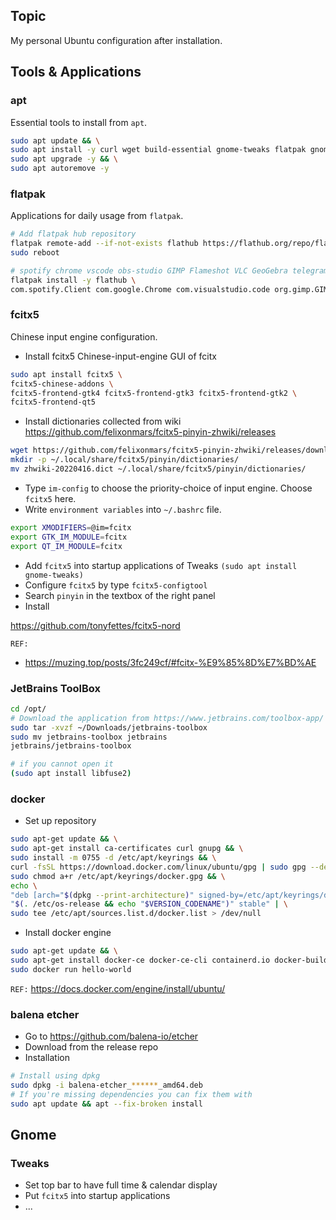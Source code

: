 ## Topic

My personal Ubuntu configuration after installation.



## Tools & Applications

### apt

Essential tools to install from `apt`.

```bash
sudo apt update && \
sudo apt install -y curl wget build-essential gnome-tweaks flatpak gnome-software-plugin-flatpak openjdk-19-jdk openjdk-11-jdk git vim && \
sudo apt upgrade -y && \
sudo apt autoremove -y
```



### flatpak

Applications for daily usage from `flatpak`.

```bash
# Add flatpak hub repository
flatpak remote-add --if-not-exists flathub https://flathub.org/repo/flathub.flatpakrepo
sudo reboot
```

```bash
# spotify chrome vscode obs-studio GIMP Flameshot VLC GeoGebra telegram Discord sublime Notepadqq Typora Zoom GnomeExtensionManager Steam qBittorrent Slack
flatpak install -y flathub \
com.spotify.Client com.google.Chrome com.visualstudio.code org.gimp.GIMP org.flameshot.Flameshot org.videolan.VLC org.geogebra.GeoGebra org.telegram.desktop com.discordapp.Discord com.sublimetext.three com.notepadqq.Notepadqq io.typora.Typora us.zoom.Zoom com.mattjakeman.ExtensionManager com.valvesoftware.Steam org.qbittorrent.qBittorrent com.slack.Slack com.getpostman.Postman
```



### fcitx5

Chinese input engine configuration.

- Install fcitx5 Chinese-input-engine GUI of fcitx

```bash
sudo apt install fcitx5 \
fcitx5-chinese-addons \
fcitx5-frontend-gtk4 fcitx5-frontend-gtk3 fcitx5-frontend-gtk2 \
fcitx5-frontend-qt5
```

- Install dictionaries collected from wiki https://github.com/felixonmars/fcitx5-pinyin-zhwiki/releases

```bash
wget https://github.com/felixonmars/fcitx5-pinyin-zhwiki/releases/download/0.2.4/zhwiki-20220416.dict
mkdir -p ~/.local/share/fcitx5/pinyin/dictionaries/
mv zhwiki-20220416.dict ~/.local/share/fcitx5/pinyin/dictionaries/
```

- Type `im-config` to choose the priority-choice of input engine. Choose `fcitx5` here.
- Write `environment variables` into `~/.bashrc` file.

```bash
export XMODIFIERS=@im=fcitx
export GTK_IM_MODULE=fcitx
export QT_IM_MODULE=fcitx
```

-  Add `fcitx5` into startup applications of Tweaks `(sudo apt install gnome-tweaks)`
- Configure `fcitx5` by type `fcitx5-configtool`
- Search `pinyin` in the textbox of the right panel
- Install

https://github.com/tonyfettes/fcitx5-nord

 

`REF:` 

- https://muzing.top/posts/3fc249cf/#fcitx-%E9%85%8D%E7%BD%AE



### JetBrains ToolBox

```bash
cd /opt/
# Download the application from https://www.jetbrains.com/toolbox-app/
sudo tar -xvzf ~/Downloads/jetbrains-toolbox
sudo mv jetbrains-toolbox jetbrains
jetbrains/jetbrains-toolbox

# if you cannot open it
(sudo apt install libfuse2)
```



### docker

- Set up repository 

```bash
sudo apt-get update && \
sudo apt-get install ca-certificates curl gnupg && \
sudo install -m 0755 -d /etc/apt/keyrings && \
curl -fsSL https://download.docker.com/linux/ubuntu/gpg | sudo gpg --dearmor -o /etc/apt/keyrings/docker.gpg && \
sudo chmod a+r /etc/apt/keyrings/docker.gpg && \
echo \
"deb [arch="$(dpkg --print-architecture)" signed-by=/etc/apt/keyrings/docker.gpg] https://download.docker.com/linux/ubuntu \
"$(. /etc/os-release && echo "$VERSION_CODENAME")" stable" | \
sudo tee /etc/apt/sources.list.d/docker.list > /dev/null
```

- Install docker engine

```bash
sudo apt-get update && \
sudo apt-get install docker-ce docker-ce-cli containerd.io docker-buildx-plugin docker-compose-plugin && \
sudo docker run hello-world
```

`REF:` https://docs.docker.com/engine/install/ubuntu/



### balena etcher

- Go to https://github.com/balena-io/etcher
- Download from the release repo
- Installation

```bash
# Install using dpkg
sudo dpkg -i balena-etcher_******_amd64.deb
# If you're missing dependencies you can fix them with
sudo apt update && apt --fix-broken install
```





## Gnome

### Tweaks

- Set top bar to have full time & calendar display
- Put `fcitx5` into startup applications
- ...









